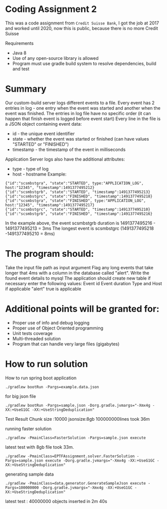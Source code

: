 # Coding Assignment 2
This was a code assignment from `Credit Suisse Bank`, I got the job at 2017 and worked until 2020, now this is public, because there is no more Credit Suisse

Requirements
* Java 8
* Use of any open-source library is allowed
* Program must use gradle build system to resolve dependencies, build and test

# Summary

Our custom-build server logs different events to a file. Every event has 2 entries in log - one entry when the event was started and another when
the event was finished. The entries in log file have no specific order (it can happen that finish event is logged before event start)
Every line in the file is a JSON object containing event data:
* id - the unique event identifier
* state - whether the event was started or finished (can have values "STARTED" or "FINISHED")
* timestamp - the timestamp of the event in milliseconds

Application Server logs also have the additional attributes:
* type - type of log
* host - hostname
Example:
```
{"id":"scsmbstgra", "state":"STARTED", type:"APPLICATION_LOG",
host:"12345", "timestamp":1491377495212}
{"id":"scsmbstgrb", "state":"STARTED", "timestamp":1491377495213}
{"id":"scsmbstgrc", "state":"FINISHED", "timestamp":1491377495218}
{"id":"scsmbstgra", "state":"FINISHED", type:"APPLICATION_LOG",
host:"12345", "timestamp":1491377495217}
{"id":"scsmbstgrc", "state":"STARTED", "timestamp":1491377495210}
{"id":"scsmbstgrb", "state":"FINISHED", "timestamp":1491377495216}
```
In the example above, the event scsmbstgrb duration is 1491377495216 - 1491377495213 = 3ms
The longest event is scsmbstgrc (1491377495218 -1491377495210 = 8ms)

# The program should:

Take the input file path as input argument
Flag any long events that take longer that 4ms with a column in the database called "alert".
Write the found event details to mysql
The application should create new table if necessary enter the following values:
Event id
Event duration
Type and Host if applicable
"alert" true is applicable

# Additional points will be granted for:

* Proper use of info and debug logging
* Proper use of Object Oriented programming
* Unit tests coverage
* Multi-threaded solution
* Program that can handle very large files (gigabytes)

# How to run solution

How to run spring boot application
```
./gradlew bootRun -Pargs=example.data.json
```
for big json file
```
./gradlew bootRun -Pargs=sample.json -Dorg.gradle.jvmargs="-Xmx4g -XX:+UseG1GC -XX:+UseStringDeduplication"
```
Test Result
Chunk size :10000 jsonsize:8gb 100000000lines took 36m

running faster solution
```
./gradlew -PmainClass=FasterSolution -Pargs=sample.json execute 
```
latest test with 8gb file took 33m. 
```
./gradlew -PmainClass=EPTFAssignment.solver.FasterSolution -Pargs=sample.json execute -Dorg.gradle.jvmargs="-Xmx4g -XX:+UseG1GC -XX:+UseStringDeduplication"
```
generating sample data
```
./gradlew -PmainClass=data.generator.GenerateSampleJson execute -Pargs=100000000 -Dorg.gradle.jvmargs="-Xmx4g -XX:+UseG1GC -XX:+UseStringDeduplication"
```

latest test : 40000000 objects inserted in 2m 40s
